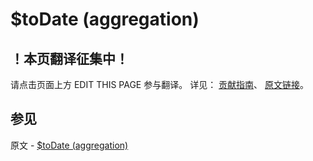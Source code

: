 # $toDate (aggregation)

## ！本页翻译征集中！

请点击页面上方 EDIT THIS PAGE 参与翻译。
详见：
[贡献指南]( https://github.com/JinMuInfo/MongoDB-Manual-zh/blob/master/CONTRIBUTING.md )、
[原文链接](  https://docs.mongodb.com/manual/reference/operator/aggregation/toDate/  )。
## 参见

原文 - [$toDate (aggregation)]( https://docs.mongodb.com/manual/reference/operator/aggregation/toDate/ )

